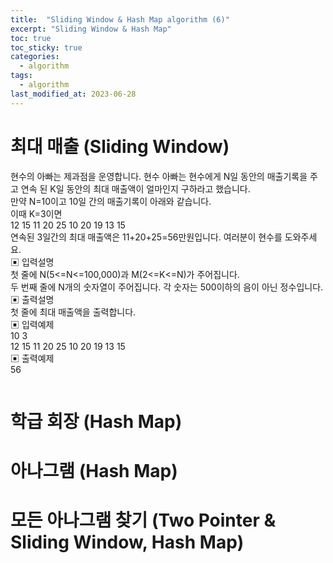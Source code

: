 ```yaml
---
title:  "Sliding Window & Hash Map algorithm (6)"
excerpt: "Sliding Window & Hash Map"
toc: true
toc_sticky: true
categories:
  - algorithm
tags:
  - algorithm
last_modified_at: 2023-06-28
---
```


# 최대 매출 (Sliding Window)

현수의 아빠는 제과점을 운영합니다. 현수 아빠는 현수에게 N일 동안의 매출기록을 주고 연속 된 K일 동안의 최대 매출액이 얼마인지 구하라고 했습니다.  
만약 N=10이고 10일 간의 매출기록이 아래와 같습니다.  
이때 K=3이면  
12 15 11 20 25 10 20 19 13 15  
연속된 3일간의 최대 매출액은 11+20+25=56만원입니다. 여러분이 현수를 도와주세요.  
▣ 입력설명  
첫 줄에 N(5<=N<=100,000)과 M(2<=K<=N)가 주어집니다.  
두 번째 줄에 N개의 숫자열이 주어집니다. 각 숫자는 500이하의 음이 아닌 정수입니다.  
▣ 출력설명  
첫 줄에 최대 매출액을 출력합니다.  
▣ 입력예제  
10 3  
12 15 11 20 25 10 20 19 13 15  
▣ 출력예제   
56  

```js

```



# 학급 회장 (Hash Map)


# 아나그램 (Hash Map)


# 모든 아나그램 찾기 (Two Pointer & Sliding Window, Hash Map)

